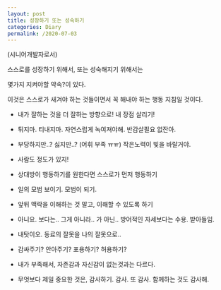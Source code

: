 ```yaml
---
layout: post
title: 성장하기 또는 성숙하기
categories: Diary
permalink: /2020-07-03
---
```


(시니어개발자로서)

스스로를 성장하기 위해서, 또는 성숙해지기 위해서는

몇가지 지켜야할 약속?이 있다.

이것은 스스로가 새겨야 하는 것들이면서 꼭 해내야 하는 행동 지침일 것이다.

- 내가 잘하는 것을 더 잘하는 방향으로! 내 장점 살리기!

- 튀지마. 티내지마. 자연스럽게 녹여져야해. 반감살필요 없잔아. 

- 부당하지만..? 싫지만..? (어휘 부족 ㅠㅠ) 작은노력이 빛을 바랄거야.

- 사람도 정도가 있지!

- 상대방이 행동하기를 원한다면 스스로가 먼저 행동하기

- 일의 모범 보이기. 모범이 되기. 

- 앞뒤 맥락을 이해하는 것 말고, 이해할 수 있도록 하기

- 아니요. 보다는.. 그게 아니라.. 가 아닌.. 방어적인 자세보다는 수용. 받아들임.

- 내탓이오. 동료의 잘못을 나의 잘못으로.. 

- 감싸주기? 안아주기? 포용하기? 허용하기? 

- 내가 부족해서, 자존감과 자신감이 없는것과는 다르다.

- 무엇보다 제일 중요한 것은, 감사하기. 감사. 또 감사. 함께하는 것도 감사해.